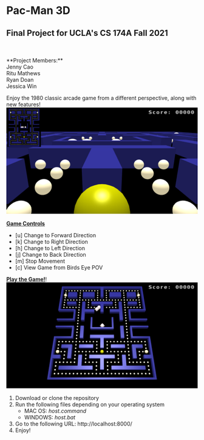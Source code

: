 # Pac-Man 3D
## Final Project for UCLA's CS 174A Fall 2021
<br />
<br />
**Project Members:** <br />
Jenny Cao <br />
Ritu Mathews <br />
Ryan Doan <br />
Jessica Win <br />

Enjoy the 1980 classic arcade game from a different perspective, along with new features! <br />
![pacman1](README_resources/pacman1.png)

**<ins>Game Controls</ins>** 
- [u] Change to Forward Direction <br />
- [k] Change to Right Direction <br /> 
- [h] Change to Left Direction <br />
- [j] Change to Back Direction <br />
- [m] Stop Movement <br />
- [c] View Game from Birds Eye POV <br />

**<ins>Play the Game!</ins>**!
![pacman2](README_resources/pacman2.png)

1) Download or clone the repository
2) Run the following files depending on your operating system
   - MAC OS: _host.command_
   - WINDOWS: _host.bat_
3) Go to the following URL: http://localhost:8000/
4) Enjoy!
